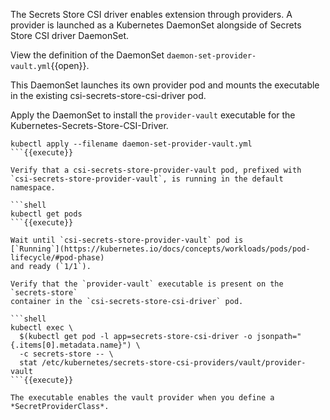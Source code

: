 The Secrets Store CSI driver enables extension through providers. A provider
is launched as a Kubernetes DaemonSet alongside of Secrets Store CSI driver
DaemonSet.

View the definition of the DaemonSet `daemon-set-provider-vault.yml`{{open}}.

This DaemonSet launches its own provider pod and mounts the executable in the
existing csi-secrets-store-csi-driver pod.

Apply the DaemonSet to install the `provider-vault` executable for the
Kubernetes-Secrets-Store-CSI-Driver.

```shell
kubectl apply --filename daemon-set-provider-vault.yml
```{{execute}}

Verify that a csi-secrets-store-provider-vault pod, prefixed with
`csi-secrets-store-provider-vault`, is running in the default namespace.

```shell
kubectl get pods
```{{execute}}

Wait until `csi-secrets-store-provider-vault` pod is
[`Running`](https://kubernetes.io/docs/concepts/workloads/pods/pod-lifecycle/#pod-phase)
and ready (`1/1`).

Verify that the `provider-vault` executable is present on the `secrets-store`
container in the `csi-secrets-store-csi-driver` pod.

```shell
kubectl exec \
  $(kubectl get pod -l app=secrets-store-csi-driver -o jsonpath="{.items[0].metadata.name}") \
  -c secrets-store -- \
  stat /etc/kubernetes/secrets-store-csi-providers/vault/provider-vault
```{{execute}}

The executable enables the vault provider when you define a
*SecretProviderClass*.